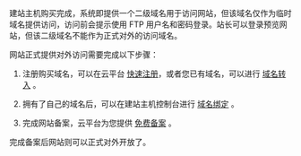 建站主机购买完成，系统即提供一个二级域名用于访问网站，但该域名仅作为临时域名提供访问，访问前会提示使用 FTP 用户名和密码登录。站长可以登录预览网站，但该二级域名不能作为正式对外的访问域名。

网站正式提供对外访问需要完成以下步骤：

1. 注册购买域名，可以在云平台 [快速注册](http://dnspod.tce.fsphere.cn/)，或者您已有域名，可以进行 [域名转入](http://console.tcecqpoc.fsphere.cn/domain/trans-in) 。

2. 拥有了自己的域名后，可以在建站主机控制台进行 [域名绑定](http://tcecqpoc.fsphere.cn/document/product/615/11183) 。

3. 完成网站备案，云平台为您提供 [免费备案](http://console.tcecqpoc.fsphere.cn/beian) 。

完成备案后网站则可以正式对外开放了。
